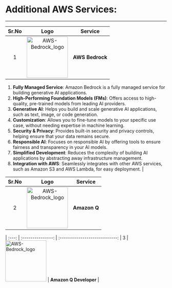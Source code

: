 # Additional AWS Services:
---

|  Sr.No  |  Logo  |  Service  | 
|  :---: | :---------------: | :----------------------------: |
1 |  <img src="https://tinyurl.com/9vv8jnxz" alt="AWS-Bedrock_logo" width="128" height="128"> | **AWS Bedrock** |

1. **Fully Managed Service**: Amazon Bedrock is a fully managed service for building generative AI applications. <br>
2. **High-Performing Foundation Models (FMs)**: Offers access to high-quality, pre-trained models from leading AI providers. <br>
3. **Generative AI**: Helps you build and scale generative AI applications, such as text, image, or code generation. <br>
4. **Customization**: Allows you to fine-tune models to your specific use case, without needing expertise in machine learning.<br>
5. **Security & Privacy**: Provides built-in security and privacy controls, helping ensure that your data remains secure.<br>
6. **Responsible AI**: Focuses on responsible AI by offering tools to ensure fairness and transparency in your AI models.<br>
7. **Simplified Development**: Reduces the complexity of building AI applications by abstracting away infrastructure management.<br>
8. **Integration with AWS**: Seamlessly integrates with other AWS services, such as Amazon S3 and AWS Lambda, for easy deployment. |


|  Sr.No  |  Logo  |  Service  |
|  :---: | :---------------: | :----------------------------: |
| 2 |  <img src="https://tinyurl.com/9vv8jnxz" alt="AWS-Bedrock_logo" width="128" height="128"> | **Amazon Q** | 

|  :---: | :---------------: | :----------------------------: |
3 |  <img src="https://tinyurl.com/9vv8jnxz" alt="AWS-Bedrock_logo" width="128" height="128"> | **Amazon Q Developer** | 
